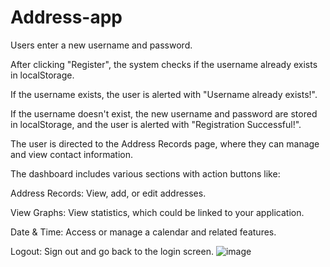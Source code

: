 # Address-app


Users enter a new username and password.

After clicking "Register", the system checks if the username already exists in localStorage.

If the username exists, the user is alerted with "Username already exists!".

If the username doesn't exist, the new username and password are stored in localStorage, and the user is alerted with "Registration Successful!".

The user is directed to the Address Records page, where they can manage and view contact information.

The dashboard includes various sections with action buttons like:

Address Records: View, add, or edit addresses.

View Graphs: View statistics, which could be linked to your application.

Date & Time: Access or manage a calendar and related features.

Logout: Sign out and go back to the login screen.
![image](https://github.com/user-attachments/assets/03f8cab8-e709-4606-af1d-cbf0b1eeab11)
